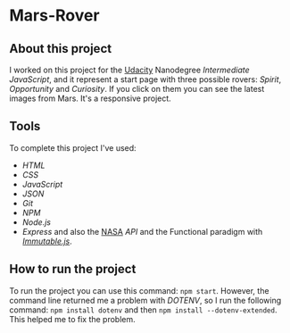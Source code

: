 # Mars-Rover

## About this project
I worked on this project for the [Udacity](https://www.udacity.com/) Nanodegree *Intermediate JavaScript*, and it represent a start page with three possible rovers: *Spirit*, *Opportunity* and *Curiosity*. If you click on them you can see the latest images from Mars. It's a responsive project.

## Tools
To complete this project I've used: 
- *HTML*
- *CSS*
- *JavaScript*
- *JSON*
- *Git*
- *NPM* 
- *Node.js* 
- *Express* 
and also the [NASA](https://api.nasa.gov/) *API* and the Functional paradigm with [*Immutable.js*](https://immutable-js.com/).

## How to run the project
To run the project you can use this command: `npm start`. However, the command line returned me a problem with *DOTENV*, so I run the following command: `npm install dotenv` and then `npm install --dotenv-extended`. This helped me to fix the problem.
